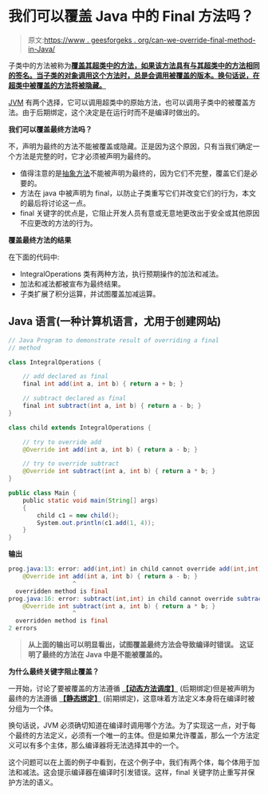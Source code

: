 # 我们可以覆盖 Java 中的 Final 方法吗？

> 原文:[https://www . geesforgeks . org/can-we-override-final-method-in-Java/](https://www.geeksforgeeks.org/can-we-override-final-method-in-java/)

子类中的方法被称为[**覆盖其超类中的方法，如果该方法具有与其超类中的方法相同的签名。当子类的对象调用这个方法时，总是会调用被覆盖的版本。换句话说，在超类中被覆盖的方法将被隐藏。**](https://www.geeksforgeeks.org/overriding-in-java/)

[JVM](https://www.geeksforgeeks.org/jvm-works-jvm-architecture/) 有两个选择，它可以调用超类中的原始方法，也可以调用子类中的被覆盖方法。由于后期绑定，这个决定是在运行时而不是编译时做出的。

**我们可以覆盖最终方法吗？**

不，声明为最终的方法不能被覆盖或隐藏。正是因为这个原因，只有当我们确定一个方法是完整的时，它才必须被声明为最终的。

*   值得注意的是[抽象方法](https://www.geeksforgeeks.org/abstract-methods-in-java-with-examples/)不能被声明为最终的，因为它们不完整，覆盖它们是必要的。
*   方法在 java 中被声明为 final，以防止子类重写它们并改变它们的行为，本文的最后将讨论这一点。
*   final 关键字的优点是，它阻止开发人员有意或无意地更改出于安全或其他原因不应更改的方法的行为。

**覆盖最终方法的结果**

在下面的代码中:

*   IntegralOperations 类有两种方法，执行预期操作的加法和减法。
*   加法和减法都被宣布为最终结果。
*   子类扩展了积分运算，并试图覆盖加减运算。

## Java 语言(一种计算机语言，尤用于创建网站)

```java
// Java Program to demonstrate result of overriding a final
// method

class IntegralOperations {

    // add declared as final
    final int add(int a, int b) { return a + b; }

    // subtract declared as final
    final int subtract(int a, int b) { return a - b; }
}

class child extends IntegralOperations {

    // try to override add
    @Override int add(int a, int b) { return a - b; }

    // try to override subtract
    @Override int subtract(int a, int b) { return a * b; }
}

public class Main {
    public static void main(String[] args)
    {
        child c1 = new child();
        System.out.println(c1.add(1, 4));
    }
}
```

**输出**

```java
prog.java:13: error: add(int,int) in child cannot override add(int,int) in IntegralOperations
    @Override int add(int a, int b) { return a - b; }
                  ^
  overridden method is final
prog.java:16: error: subtract(int,int) in child cannot override subtract(int,int) in IntegralOperations
    @Override int subtract(int a, int b) { return a * b; }
                  ^
  overridden method is final
2 errors
```

> **从上面的输出可以明显看出，试图覆盖最终方法会导致编译时错误。**
> **这证明了最终的方法在 Java 中是不能被覆盖的。**

**为什么最终关键字阻止覆盖？**

一开始，讨论了要被覆盖的方法遵循 [**【动态方法调度】**](https://www.geeksforgeeks.org/dynamic-method-dispatch-runtime-polymorphism-java/) (后期绑定)但是被声明为最终的方法遵循 [**【静态绑定】**](https://www.geeksforgeeks.org/static-vs-dynamic-binding-in-java/#:~:text=Static%20Binding%3A%20The%20binding%20which,is%20done%20at%20compile%2Dtime%20.) (前期绑定)，这意味着方法定义本身将在编译时被分组为一个体。

换句话说，JVM 必须确切知道在编译时调用哪个方法。为了实现这一点，对于每个最终的方法定义，必须有一个唯一的主体。但是如果允许覆盖，那么一个方法定义可以有多个主体，那么编译器将无法选择其中的一个。

这个问题可以在上面的例子中看到，在这个例子中，我们有两个体，每个体用于加法和减法。这会提示编译器在编译时引发错误。这样，final 关键字防止重写并保护方法的语义。